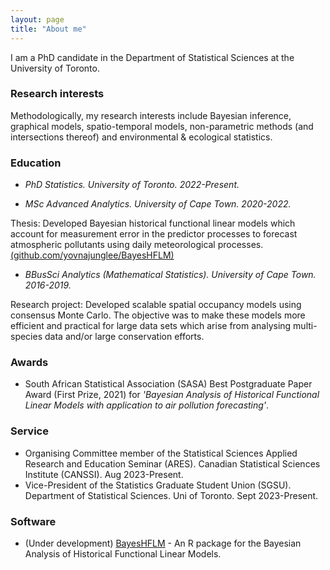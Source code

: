 ```yaml
---
layout: page
title: "About me"
---
```



I am a PhD candidate in the Department of Statistical Sciences at the University of Toronto.



### Research interests

Methodologically, my research interests include Bayesian inference, graphical models, spatio-temporal models, non-parametric methods (and intersections thereof) and environmental & ecological statistics.


### Education

+ *PhD Statistics. University of Toronto. 2022-Present.*


+ *MSc Advanced Analytics. University of Cape Town. 2020-2022.*

Thesis: Developed Bayesian historical functional linear models which account for measurement error in the predictor processes to forecast atmospheric pollutants using daily meteorological processes. [(github.com/yovnajunglee/BayesHFLM)](https://github.com/yovnajunglee/BayesHFLM)


+ *BBusSci Analytics (Mathematical Statistics). University of Cape Town. 2016-2019.*

Research project: Developed scalable spatial occupancy models using consensus Monte Carlo. The objective was to make these models more efficient and practical for large data sets which arise from analysing multi-species data and/or large conservation efforts. 

### Awards

+ South African Statistical Association (SASA) Best Postgraduate Paper Award (First Prize, 2021) for *'Bayesian Analysis of Historical Functional Linear Models with application to air pollution forecasting'*. 

### Service

+  Organising Committee member of the Statistical Sciences Applied Research and Education Seminar (ARES). Canadian Statistical Sciences Institute (CANSSI). Aug 2023-Present.
+  Vice-President of the Statistics Graduate Student Union (SGSU). Department of Statistical Sciences. Uni of Toronto. Sept 2023-Present.

### Software

+ (Under development) [BayesHFLM](https://github.com/yovnajunglee/BayesHFLM) - An R package for the Bayesian Analysis of Historical Functional Linear Models. 




